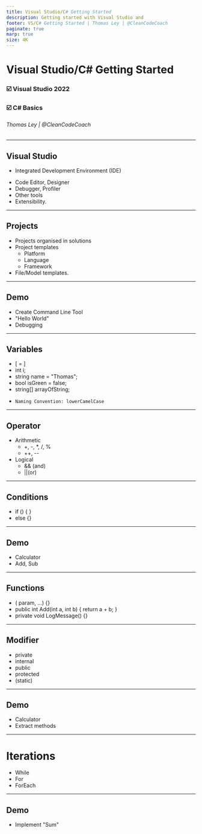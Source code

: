 ```yaml
---
title: Visual Studio/C# Getting Started
description: Getting started with Visual Studio and 
footer: VS/C# Getting Started | Thomas Ley | @CleanCodeCoach
paginate: true
marp: true
size: 4K
---
```


<!-- _footer: "" -->
<!-- _paginate: "" -->
# Visual Studio/C# Getting Started

### :ballot_box_with_check: Visual Studio 2022

### :ballot_box_with_check: C# Basics

###### Thomas Ley | @CleanCodeCoach

---
## Visual Studio

- Integrated Development Environment (IDE)

* Code Editor, Designer
* Debugger, Profiler
* Other tools
* Extensibility. 

---
## Projects

* Projects organised in solutions
* Project templates 
   * Platform
   * Language
   * Framework
* File/Model templates.

---
## Demo

- Create Command Line Tool
- "Hello World"
- Debugging

---
## Variables

- <type> <name> [ = <init value>]
- int i;
- string name = "Thomas";
- bool isGreen = false;
- string[] arrayOfString;

* `Naming Convention: lowerCamelCase`

---
## Operator

* Arithmetic
   * +, -, *, /, %
   * ++, --
* Logical
   * && (and)
   * ||(or)

---
## Conditions

- if (<condition>) { <block>}
- else {<block>}

---
## Demo

- Calculator
- Add, Sub

---
## Functions

- <modifier> <type> <name>(<type> param, ...) {<block>}
- public int Add(int a, int b) { return a + b; }
- private void LogMessage() {}

---
## Modifier

- private
- internal
- public
- protected
- (static)

---
## Demo

- Calculator
- Extract methods

---
# Iterations

- While
- For
- ForEach

---
## Demo

- Implement "Sum"
